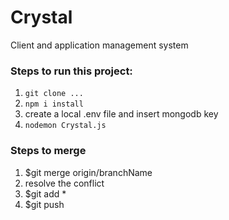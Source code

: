 # Crystal
Client and application management system



### Steps to run this project:
1. `git clone ...`
2. `npm i install`
3. create a local .env file and insert mongodb key
4. `nodemon Crystal.js`

### Steps to merge 
1. $git merge origin/branchName
2. resolve the conflict
3. $git add *
4. $git push
